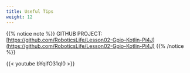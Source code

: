 ```yaml
---
title: Useful Tips
weight: 12
---
```


{{% notice note %}}
GITHUB PROJECT: [https://github.com/RoboticsLife/Lesson02-Gpio-Kotlin-Pi4J](https://github.com/RoboticsLife/Lesson02-Gpio-Kotlin-Pi4J)
{{% /notice %}}

{{< youtube bYqifO31qI0 >}}
